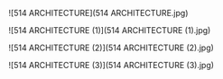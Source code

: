 ![514 ARCHITECTURE](514 ARCHITECTURE.jpg)

![514 ARCHITECTURE (1)](514 ARCHITECTURE (1).jpg)

![514 ARCHITECTURE (2)](514 ARCHITECTURE (2).jpg)

![514 ARCHITECTURE (3)](514 ARCHITECTURE (3).jpg)

